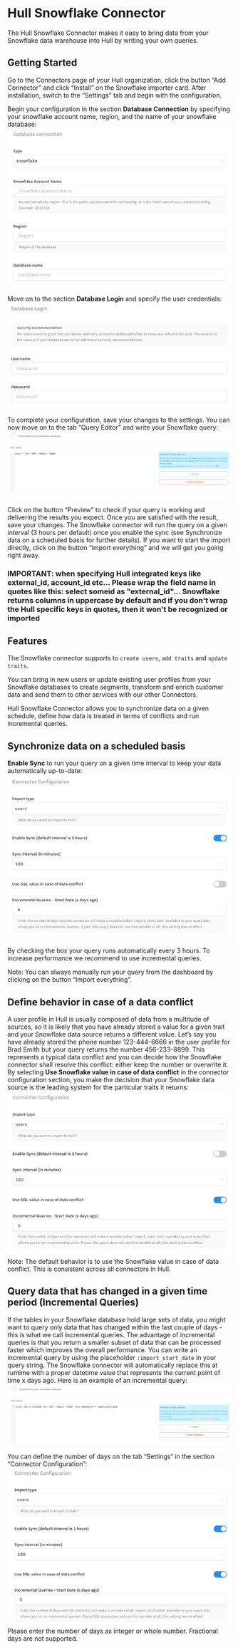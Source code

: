 # Hull Snowflake Connector

The Hull Snowflake Connector makes it easy to bring data from your Snowflake data warehouse into Hull by  writing your own queries.

## Getting Started

Go to the Connectors page of your Hull organization, click the button “Add Connector” and click “Install” on the Snowflake importer card. After installation, switch to the “Settings” tab and begin with the configuration.

Begin your configuration in the section **Database Connection** by specifying your snowflake account name, region, and the name of your snowflake database:
![Getting Started Step 1](./docs/gettingstarted01.png)

Move on to the section **Database Login** and specify the user credentials:
![Getting Started Step 2](./docs/gettingstarted02.png)

To complete your configuration, save your changes to the settings. You can now move on to the tab “Query Editor” and write your Snowflake query:
![Getting Started Step 3](./docs/gettingstarted03.png)

Click on the button “Preview” to check if your query is working and delivering the results you expect. Once you are satisfied with the result, save your changes. The Snowflake connector will run the query on a given interval (3 hours per default) once you enable the sync (see Synchronize data on a scheduled basis for further details). If you want to start the import directly, click on the button “Import everything” and we will get you going right away.

### IMPORTANT: when specifying Hull integrated keys like external_id, account_id etc... Please wrap the field name in quotes like this: select someid as "external_id"...  Snowflake returns columns in uppercase by default and if you don't wrap the Hull specific keys in quotes, then it won't be recognized or imported

## Features

The Snowflake connector supports to `create users`, `add traits` and `update traits`.

You can bring in new users or update existing user profiles from your Snowflake databases to create segments, transform and enrich customer data and send them to other services with our other Connectors.

Hull Snowflake Connector allows you to synchronize data on a given schedule, define how data is treated in terms of conflicts and run incremental queries.

## Synchronize data on a scheduled basis

**Enable Sync** to run your query on a given time interval to keep your data automatically up-to-date:
![Synchronize Data](./docs/syncschedule01.png)

By checking the box your query runs automatically every 3 hours. To increase performance we recommend to use incremental queries.

Note: You can always manually run your query from the dashboard by clicking on the button “Import everything”.

## Define behavior in case of a data conflict

A user profile in Hull is usually composed of data from a multitude of sources, so it is likely that you have already stored a value for a given trait and your Snowflake data source returns a different value. Let’s say you have already stored the phone number 123-444-6666 in the user profile for Brad Smith but your query returns the number 456-233-8899. This represents a typical data conflict and you can decide how the Snowflake connector shall resolve this conflict: either keep the number or overwrite it. By selecting **Use Snowflake value in case of data conflict** in the connector configuration section, you make the decision that your Snowflake data source is the leading system for the particular traits it returns:
![Handle Data Conflicts](./docs/dataconflict01.png)
Note: The default behavior is to use the Snowflake value in case of data conflict. This is consistent across all connectors in Hull.

## Query data that has changed in a given time period (Incremental Queries)

If the tables in your Snowflake database hold large sets of data, you might want to query only data that has changed within the last couple of days - this is what we call incremental queries. The advantage of incremental queries is that you return a smaller subset of data that can be processed faster which improves the overall performance. You can write an incremental query by using the placeholder `:import_start_date`  in your query string. The Snowflake connector will automatically replace this at runtime with a proper datetime value that represents the current point of time x days ago. Here is an example of an incremental query:
![Incremental Queries Dashboard](./docs/incrementalqueries01.png)
You can define the number of days on the tab “Settings“ in the section “Connector Configuration”:
![Incremental Queries Settings](./docs/incrementalqueries02.png)
Please enter the number of days as integer or whole number. Fractional days are not supported.
